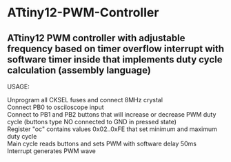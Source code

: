 # ATtiny12-PWM-Controller
ATtiny12 PWM controller with adjustable frequency based on timer overflow interrupt with software timer inside that implements duty cycle calculation (assembly language)
----------------------------------------------
USAGE:<br />

Unprogram all CKSEL fuses and connect 8MHz crystal<br />
Connect PB0 to osciloscope input<br />
Connect to PB1 and PB2 buttons that will increase or decrease PWM duty cycle (buttons type NO connected to GND in pressed state)<br />
Register "oc" contains values 0x02..0xFE that set minimum and maximum duty cycle<br />
Main cycle reads buttons and sets PWM with software delay 50ms<br />
Interrupt generates PWM wave<br />
